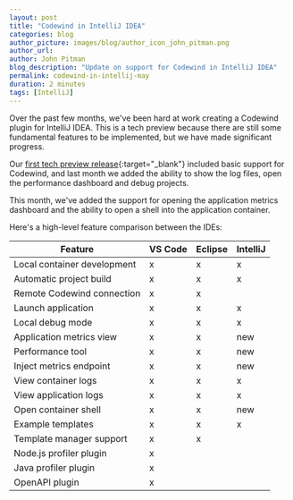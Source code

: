 ```yaml
---
layout: post
title: "Codewind in IntelliJ IDEA"
categories: blog
author_picture: images/blog/author_icon_john_pitman.png
author_url:
author: John Pitman
blog_description: "Update on support for Codewind in IntelliJ IDEA"
permalink: codewind-in-intellij-may
duration: 2 minutes
tags: [IntelliJ]
---
```


Over the past few months, we've been hard at work creating a Codewind plugin for IntelliJ IDEA. This is a tech preview because there are still some fundamental features to be implemented, but we have made significant progress.

Our [first tech preview release](https://www.eclipse.org/codewind/introducing-eclipse-codewind-on-intellij.html){:target="_blank"} included basic support for Codewind, and last month we added the ability to show the log files, open the performance dashboard and debug projects.

This month, we've added the support for opening the application metrics dashboard and the ability to open a shell into the application container.

Here's a high-level feature comparison between the IDEs:

| Feature |  VS Code  |  Eclipse	 |  IntelliJ  |
| ------------- | ------------- | ------------- | ------------- |
| Local container development | x | x | x | 
|Automatic project build | x | x | x |
|Remote Codewind connection | x | x | |
|Launch application | x | x | x |
|Local debug mode | x | x | x |
|Application metrics view | x | x | new |
|Performance tool | x | x | new |
|Inject metrics endpoint | x | x | new |
|View container logs | x | x | x |
|View application logs | x | x | x |
|Open container shell | x | x | new |
|Example templates | x | x | x |
|Template manager support | x | x | |
|Node.js profiler plugin | x |  | |
|Java profiler plugin | x |  | |
|OpenAPI plugin | x |  | |
